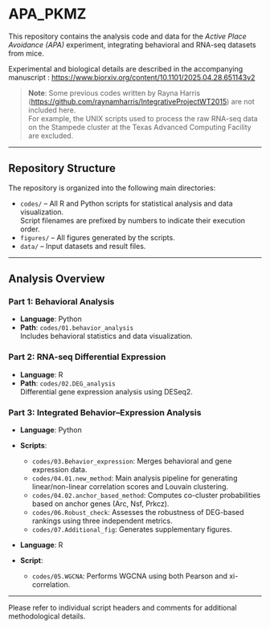 
# APA_PKMZ

This repository contains the analysis code and data for the *Active Place Avoidance (APA)* experiment, integrating behavioral and RNA-seq datasets from mice.

Experimental and biological details are described in the accompanying manuscript : https://www.biorxiv.org/content/10.1101/2025.04.28.651143v2 

> **Note**: Some previous codes written by Rayna Harris (https://github.com/raynamharris/IntegrativeProjectWT2015) are not included here.  
> For example, the UNIX scripts used to process the raw RNA-seq data on the Stampede cluster at the Texas Advanced Computing Facility are excluded.

---

## Repository Structure

The repository is organized into the following main directories:

- `codes/` – All R and Python scripts for statistical analysis and data visualization.  
  Script filenames are prefixed by numbers to indicate their execution order.
- `figures/` – All figures generated by the scripts.
- `data/` – Input datasets and result files.

---

## Analysis Overview

### Part 1: Behavioral Analysis
- **Language**: Python  
- **Path**: `codes/01.behavior_analysis`  
  Includes behavioral statistics and data visualization.

### Part 2: RNA-seq Differential Expression
- **Language**: R  
- **Path**: `codes/02.DEG_analysis`  
  Differential gene expression analysis using DESeq2.

### Part 3: Integrated Behavior–Expression Analysis
- **Language**: Python  
- **Scripts**:
  - `codes/03.Behavior_expression`: Merges behavioral and gene expression data.
  - `codes/04.01.new_method`: Main analysis pipeline for generating linear/non-linear correlation scores and Louvain clustering.
  - `codes/04.02.anchor_based_method`: Computes co-cluster probabilities based on anchor genes (Arc, Nsf, Prkcz).
  - `codes/06.Robust_check`: Assesses the robustness of DEG-based rankings using three independent metrics.
  - `codes/07.Additional_fig`: Generates supplementary figures.

- **Language**: R  
- **Script**:
  - `codes/05.WGCNA`: Performs WGCNA using both Pearson and xi-correlation.

---

Please refer to individual script headers and comments for additional methodological details.

